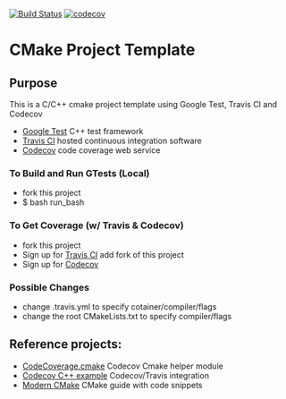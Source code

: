 [![Build Status](https://travis-ci.org/luisfisherjr/cmake-project-template.svg?branch=master)](https://travis-ci.org/luisfisherjr/cmake-project-template) [![codecov](https://codecov.io/gh/luisfisherjr/cmake-project-template/branch/master/graph/badge.svg)](https://codecov.io/gh/luisfisherjr/cmake-project-template)





# CMake Project Template

## Purpose

This is a C/C++ cmake project template using Google Test, Travis CI and Codecov
* [Google Test](https://github.com/google/googletest#google-test) C++ test framework
* [Travis CI](https://travis-ci.org/) hosted continuous integration software
* [Codecov](https://coveralls.io/)  code coverage web service

### To Build and Run GTests (Local)

* fork this project
* $ bash run_bash

### To Get Coverage (w/ Travis & Codecov)

* fork this project
* Sign up for [Travis CI](https://travis-ci.org/) add fork of this project
* Sign up for [Codecov](https://coveralls.io/)

### Possible Changes

* change .travis.yml to specify cotainer/compiler/flags
* change the root CMakeLists.txt to specify compiler/flags

## Reference projects:
* [CodeCoverage.cmake](https://github.com/bilke/cmake-modules/blob/master/CodeCoverage.cmake) Codecov Cmake helper module
* [Codecov C++ example](https://github.com/codecov/example-cpp11-cmake) Codecov/Travis integration
* [Modern CMake](https://cliutils.gitlab.io/modern-cmake/) CMake guide with code snippets
